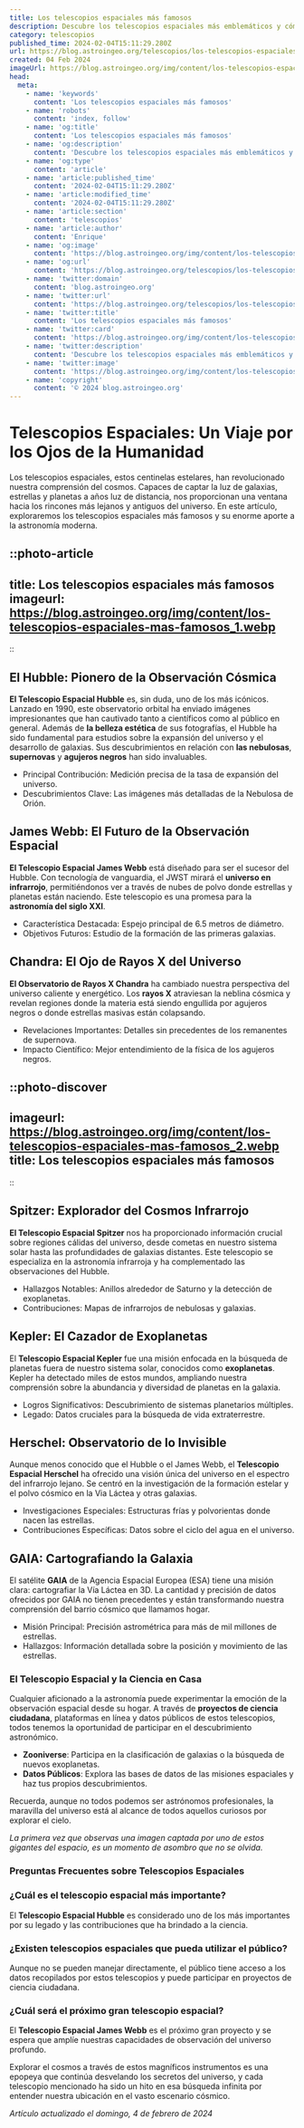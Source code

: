```yaml
---
title: Los telescopios espaciales más famosos
description: Descubre los telescopios espaciales más emblemáticos y cómo han ampliado nuestra visión del universo. Explora el cosmos con nosotros.
category: telescopios
published_time: 2024-02-04T15:11:29.280Z
url: https://blog.astroingeo.org/telescopios/los-telescopios-espaciales-mas-famosos
created: 04 Feb 2024
imageUrl: https://blog.astroingeo.org/img/content/los-telescopios-espaciales-mas-famosos_1.webp
head:
  meta:
    - name: 'keywords'
      content: 'Los telescopios espaciales más famosos'
    - name: 'robots'
      content: 'index, follow'
    - name: 'og:title'
      content: 'Los telescopios espaciales más famosos'
    - name: 'og:description'
      content: 'Descubre los telescopios espaciales más emblemáticos y cómo han ampliado nuestra visión del universo. Explora el cosmos con nosotros.'
    - name: 'og:type'
      content: 'article'
    - name: 'article:published_time'
      content: '2024-02-04T15:11:29.280Z'
    - name: 'article:modified_time'
      content: '2024-02-04T15:11:29.280Z'
    - name: 'article:section'
      content: 'telescopios'
    - name: 'article:author'
      content: 'Enrique'
    - name: 'og:image'
      content: 'https://blog.astroingeo.org/img/content/los-telescopios-espaciales-mas-famosos_1.webp'
    - name: 'og:url'
      content: 'https://blog.astroingeo.org/telescopios/los-telescopios-espaciales-mas-famosos'
    - name: 'twitter:domain'
      content: 'blog.astroingeo.org'
    - name: 'twitter:url'
      content: 'https://blog.astroingeo.org/telescopios/los-telescopios-espaciales-mas-famosos'
    - name: 'twitter:title'
      content: 'Los telescopios espaciales más famosos'
    - name: 'twitter:card'
      content: 'https://blog.astroingeo.org/img/content/los-telescopios-espaciales-mas-famosos_1.webp'
    - name: 'twitter:description'
      content: 'Descubre los telescopios espaciales más emblemáticos y cómo han ampliado nuestra visión del universo. Explora el cosmos con nosotros.'
    - name: 'twitter:image'
      content: 'https://blog.astroingeo.org/img/content/los-telescopios-espaciales-mas-famosos_1.webp'
    - name: 'copyright'
      content: '© 2024 blog.astroingeo.org'
---
```

# Telescopios Espaciales: Un Viaje por los Ojos de la Humanidad

Los telescopios espaciales, estos centinelas estelares, han revolucionado nuestra comprensión del cosmos. Capaces de captar la luz de galaxias, estrellas y planetas a años luz de distancia, nos proporcionan una ventana hacia los rincones más lejanos y antiguos del universo. En este artículo, exploraremos los telescopios espaciales más famosos y su enorme aporte a la astronomía moderna.


::photo-article
---
title: Los telescopios espaciales más famosos
imageurl: https://blog.astroingeo.org/img/content/los-telescopios-espaciales-mas-famosos_1.webp
---
::


## El Hubble: Pionero de la Observación Cósmica

**El Telescopio Espacial Hubble** es, sin duda, uno de los más icónicos. Lanzado en 1990, este observatorio orbital ha enviado imágenes impresionantes que han cautivado tanto a científicos como al público en general. Además de **la belleza estética** de sus fotografías, el Hubble ha sido fundamental para estudios sobre la expansión del universo y el desarrollo de galaxias. Sus descubrimientos en relación con **las nebulosas**, **supernovas** y **agujeros negros** han sido invaluables.

- Principal Contribución: Medición precisa de la tasa de expansión del universo.
- Descubrimientos Clave: Las imágenes más detalladas de la Nebulosa de Orión.

## James Webb: El Futuro de la Observación Espacial

**El Telescopio Espacial James Webb** está diseñado para ser el sucesor del Hubble. Con tecnología de vanguardia, el JWST mirará el **universo en infrarrojo**, permitiéndonos ver a través de nubes de polvo donde estrellas y planetas están naciendo. Este telescopio es una promesa para la **astronomía del siglo XXI**.

- Característica Destacada: Espejo principal de 6.5 metros de diámetro.
- Objetivos Futuros: Estudio de la formación de las primeras galaxias.

## Chandra: El Ojo de Rayos X del Universo

**El Observatorio de Rayos X Chandra** ha cambiado nuestra perspectiva del universo caliente y energético. Los **rayos X** atraviesan la neblina cósmica y revelan regiones donde la materia está siendo engullida por agujeros negros o donde estrellas masivas están colapsando.

- Revelaciones Importantes: Detalles sin precedentes de los remanentes de supernova.
- Impacto Científico: Mejor entendimiento de la física de los agujeros negros.


::photo-discover
---
imageurl: https://blog.astroingeo.org/img/content/los-telescopios-espaciales-mas-famosos_2.webp
title: Los telescopios espaciales más famosos
---
::


## Spitzer: Explorador del Cosmos Infrarrojo

**El Telescopio Espacial Spitzer** nos ha proporcionado información crucial sobre regiones cálidas del universo, desde cometas en nuestro sistema solar hasta las profundidades de galaxias distantes. Este telescopio se especializa en la astronomía infrarroja y ha complementado las observaciones del Hubble.

- Hallazgos Notables: Anillos alrededor de Saturno y la detección de exoplanetas.
- Contribuciones: Mapas de infrarrojos de nebulosas y galaxias.

## Kepler: El Cazador de Exoplanetas

El **Telescopio Espacial Kepler** fue una misión enfocada en la búsqueda de planetas fuera de nuestro sistema solar, conocidos como **exoplanetas**. Kepler ha detectado miles de estos mundos, ampliando nuestra comprensión sobre la abundancia y diversidad de planetas en la galaxia.

- Logros Significativos: Descubrimiento de sistemas planetarios múltiples.
- Legado: Datos cruciales para la búsqueda de vida extraterrestre.

## Herschel: Observatorio de lo Invisible

Aunque menos conocido que el Hubble o el James Webb, el **Telescopio Espacial Herschel** ha ofrecido una visión única del universo en el espectro del infrarrojo lejano. Se centró en la investigación de la formación estelar y el polvo cósmico en la Via Láctea y otras galaxias.

- Investigaciones Especiales: Estructuras frías y polvorientas donde nacen las estrellas.
- Contribuciones Específicas: Datos sobre el ciclo del agua en el universo.

## GAIA: Cartografiando la Galaxia

El satélite **GAIA** de la Agencia Espacial Europea (ESA) tiene una misión clara: cartografiar la Vía Láctea en 3D. La cantidad y precisión de datos ofrecidos por GAIA no tienen precedentes y están transformando nuestra comprensión del barrio cósmico que llamamos hogar.

- Misión Principal: Precisión astrométrica para más de mil millones de estrellas.
- Hallazgos: Información detallada sobre la posición y movimiento de las estrellas.

### El Telescopio Espacial y la Ciencia en Casa

Cualquier aficionado a la astronomía puede experimentar la emoción de la observación espacial desde su hogar. A través de **proyectos de ciencia ciudadana**, plataformas en línea y datos públicos de estos telescopios, todos tenemos la oportunidad de participar en el descubrimiento astronómico.

- **Zooniverse**: Participa en la clasificación de galaxias o la búsqueda de nuevos exoplanetas.
- **Datos Públicos**: Explora las bases de datos de las misiones espaciales y haz tus propios descubrimientos.

Recuerda, aunque no todos podemos ser astrónomos profesionales, la maravilla del universo está al alcance de todos aquellos curiosos por explorar el cielo.

*La primera vez que observas una imagen captada por uno de estos gigantes del espacio, es un momento de asombro que no se olvida.*

### Preguntas Frecuentes sobre Telescopios Espaciales

### ¿Cuál es el telescopio espacial más importante?

El **Telescopio Espacial Hubble** es considerado uno de los más importantes por su legado y las contribuciones que ha brindado a la ciencia.

### ¿Existen telescopios espaciales que pueda utilizar el público?

Aunque no se pueden manejar directamente, el público tiene acceso a los datos recopilados por estos telescopios y puede participar en proyectos de ciencia ciudadana.

### ¿Cuál será el próximo gran telescopio espacial?

El **Telescopio Espacial James Webb** es el próximo gran proyecto y se espera que amplíe nuestras capacidades de observación del universo profundo.

Explorar el cosmos a través de estos magníficos instrumentos es una epopeya que continúa desvelando los secretos del universo, y cada telescopio mencionado ha sido un hito en esa búsqueda infinita por entender nuestra ubicación en el vasto escenario cósmico.

_Artículo actualizado el domingo, 4 de febrero de 2024_